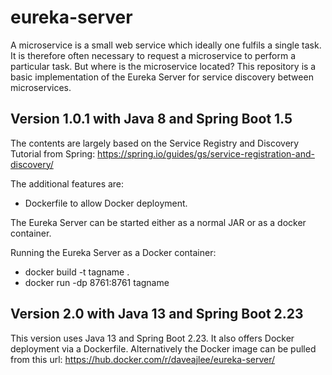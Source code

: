 # eureka-server

A microservice is a small web service which ideally one fulfils a single task. It is therefore often necessary to request a microservice to perform a particular task. But where is the microservice located? This repository is a basic implementation of the Eureka Server for service discovery between microservices.

## Version 1.0.1 with Java 8 and Spring Boot 1.5

The contents are largely based on the Service Registry and Discovery Tutorial from Spring:  <https://spring.io/guides/gs/service-registration-and-discovery/>

The additional features are:
*   Dockerfile to allow Docker deployment.

The Eureka Server can be started either as a normal JAR or as a docker container.

Running the Eureka Server as a Docker container:
*   docker build -t tagname .
*   docker run -dp 8761:8761 tagname

## Version 2.0 with Java 13 and Spring Boot 2.23

This version uses Java 13 and Spring Boot 2.23. It also offers Docker deployment via a Dockerfile. Alternatively the Docker image can be pulled from this url: <https://hub.docker.com/r/daveajlee/eureka-server/>

